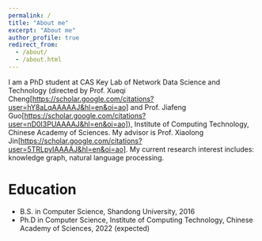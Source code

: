 ```yaml
---
permalink: /
title: "About me"
excerpt: "About me"
author_profile: true
redirect_from: 
  - /about/
  - /about.html
---
```


I am a PhD student at CAS Key Lab of Network Data Science and Technology (directed by Prof. Xueqi Cheng[https://scholar.google.com/citations?user=hY8aLqAAAAAJ&hl=en&oi=ao] and Prof. Jiafeng Guo[https://scholar.google.com/citations?user=nD0I3PUAAAAJ&hl=en&oi=ao]), Institute of Computing Technology, Chinese Academy of Sciences. My advisor is Prof. Xiaolong Jin[https://scholar.google.com/citations?user=5TRLpyIAAAAJ&hl=en&oi=ao].
My current research interest includes: knowledge graph, natural language processing.

Education
======
- B.S. in Computer Science, Shandong University, 2016
- Ph.D in Computer Science, Institute of Computing Technology, Chinese Academy of Sciences, 2022 (expected)
